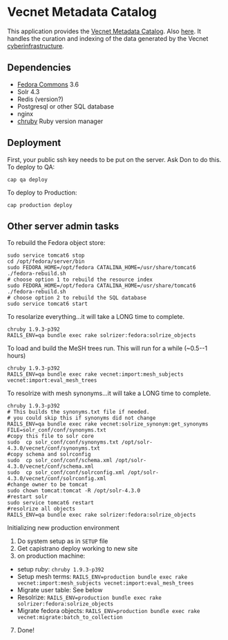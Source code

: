 # Vecnet Metadata Catalog

This application provides the [Vecnet Metadata Catalog](http://dl-vecnet.crc.nd.edu). Also [here](http://dl.vecnet.org).
It handles the curation and indexing of the data generated by the Vecnet [cyberinfrastructure](http://vecnet-web.crc.nd.edu/).

## Dependencies

 * [Fedora Commons](http://fedora-commons.org/) 3.6
 * Solr 4.3
 * Redis (version?)
 * Postgresql or other SQL database
 * nginx
 * [chruby](https://github.com/postmodern/chruby) Ruby version manager

## Deployment

First, your public ssh key needs to be put on the server. Ask Don to do this.
To deploy to QA:

    cap qa deploy

To deploy to Production:

    cap production deploy

## Other server admin tasks

To rebuild the Fedora object store:

    sudo service tomcat6 stop
    cd /opt/fedora/server/bin
    sudo FEDORA_HOME=/opt/fedora CATALINA_HOME=/usr/share/tomcat6 ./fedora-rebuild.sh
    # choose option 1 to rebuild the resource index
    sudo FEDORA_HOME=/opt/fedora CATALINA_HOME=/usr/share/tomcat6 ./fedora-rebuild.sh
    # choose option 2 to rebuild the SQL database
    sudo service tomcat6 start

To resolarize everything...it will take a LONG time to complete.

    chruby 1.9.3-p392
    RAILS_ENV=qa bundle exec rake solrizer:fedora:solrize_objects

To load and build the MeSH trees run. This will run for a while (~0.5--1 hours)

    chruby 1.9.3-p392
    RAILS_ENV=qa bundle exec rake vecnet:import:mesh_subjects vecnet:import:eval_mesh_trees

To resolrize with mesh synonyms...it will take a LONG time to complete.

    chruby 1.9.3-p392
    # This builds the synonyms.txt file if needed.
    # you could skip this if synonyms did not change
    RAILS_ENV=qa bundle exec rake vecnet:solrize_synonym:get_synonyms FILE=solr_conf/conf/synonyms.txt
    #copy this file to solr core
    sudo  cp solr_conf/conf/synonyms.txt /opt/solr-4.3.0/vecnet/conf/synonyms.txt
    #copy schema and solrconfig
    sudo  cp solr_conf/conf/schema.xml /opt/solr-4.3.0/vecnet/conf/schema.xml
    sudo  cp solr_conf/conf/solrconfig.xml /opt/solr-4.3.0/vecnet/conf/solrconfig.xml
    #change owner to be tomcat
    sudo chown tomcat:tomcat -R /opt/solr-4.3.0
    #restart solr
    sudo service tomcat6 restart
    #resolrize all objects
    RAILS_ENV=qa bundle exec rake solrizer:fedora:solrize_objects

Initializing new production environment

 1. Do system setup as in `SETUP` file
 2. Get capistrano deploy working to new site
 3. on production machine:
  * setup ruby: `chruby 1.9.3-p392`
  * Setup mesh terms: `RAILS_ENV=production bundle exec rake vecnet:import:mesh_subjects vecnet:import:eval_mesh_trees`
  * Migrate user table: See below
  * Resolrize: `RAILS_ENV=production bundle exec rake solrizer:fedora:solrize_objects`
  * Migrate fedora objects: `RAILS_ENV=production bundle exec rake vecnet:migrate:batch_to_collection`
 7. Done!
